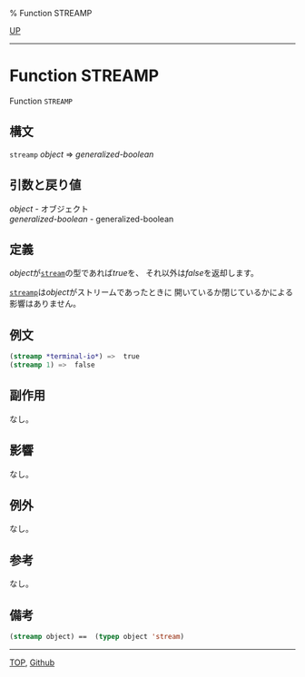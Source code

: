 % Function STREAMP

[UP](21.2.html)  

---

# Function **STREAMP**


Function `STREAMP`


## 構文

`streamp` *object* => *generalized-boolean*


## 引数と戻り値

*object* - オブジェクト  
*generalized-boolean* - generalized-boolean


## 定義

*object*が[`stream`](21.2.stream.html)の型であれば*true*を、
それ以外は*false*を返却します。

[`streamp`](21.2.streamp.html)は*object*がストリームであったときに
開いているか閉じているかによる影響はありません。


## 例文

```lisp
(streamp *terminal-io*) =>  true
(streamp 1) =>  false
```


## 副作用

なし。


## 影響

なし。


## 例外

なし。


## 参考

なし。


## 備考

```lisp
(streamp object) ==  (typep object 'stream)
```


---
[TOP](index.html),  [Github](https://github.com/nptcl/npt-japanese)

